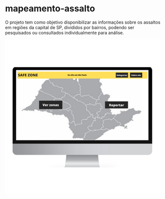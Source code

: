 # **mapeamento-assalto**

O projeto tem como objetivo disponibilizar as informações sobre os assaltos em regiões da capital de SP, divididos por bairros, podendo ser pesquisados ou consultados individualmente para análise.

![Escopo inicial da Home Page do site](EscopoTela.png)
